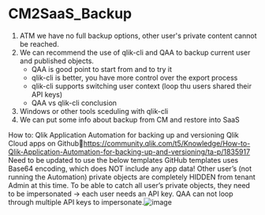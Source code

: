 # CM2SaaS_Backup
 1. ATM we have no full backup options, other user's private content cannot be reached.
 2. We can recommend the use of qlik-cli and QAA to backup current user and published objects.
	 - QAA is good point to start from and to try it
	 - qlik-cli is better, you have more control over the export process
	 - qlik-cli supports switching user context (loop thu users shared their API keys)
	 - QAA vs qlik-cli conclusion
 3. Windows or other tools sceduling with qlik-cli
 4. We can put some info about backup from CM and restore into SaaS







How to: Qlik Application Automation for backing up and versioning Qlik Cloud apps on Githubhttps://community.qlik.com/t5/Knowledge/How-to-Qlik-Application-Automation-for-backing-up-and-versioning/ta-p/1835917
Need to be updated to use the below templates
GitHub templates uses Base64 encoding, which does NOT include any app data!
Other user’s (not running the Automation) private objects are completely HIDDEN from tenant Admin at this time.
To be able to catch all user’s private objects, they need to be impersonated -> each user needs an API key.
QAA can not loop through multiple API keys to impersonate.![image](https://user-images.githubusercontent.com/28060254/168031917-bce2eac9-9f40-42fa-830a-9572535594f4.png)
